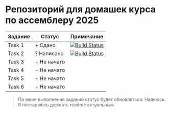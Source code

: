 # Репозиторий для домашек курса по ассемблеру 2025


| Задание | Статус       | Примечание                     |
|---------|--------------|--------------------------------|
| Task 1  | + Сдано    | [![Build Status](https://github.com/Skiftare/AsmFall2025KB/actions/workflows/task1.yml/badge.svg?branch=master)](https://github.com/Skiftare/AsmFall2025KB/actions/workflows/task1.yml) |
| Task 2  | ? Написано | [![Build Status](https://github.com/Skiftare/AsmFall2025KB/actions/workflows/task2.yml/badge.svg?branch=master)](https://github.com/Skiftare/AsmFall2025KB/actions/workflows/task2.yml)                               |
| Task 3  | - Не начато |                                |
| Task 4  | - Не начато |                                |
| Task 5  | - Не начато |                                |
| Task 6  | - Не начато |                                |

> По мере выполнения заданий статус будет обновляться. Надеюсь. Я постараюсь держать readme актуальным.
